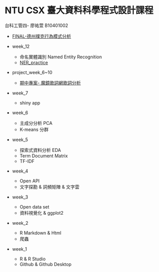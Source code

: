 # NTU CSX 臺大資料科學程式設計課程

台科工管四- 廖祐萱 B10401002

- [FINAL-德州撲克行為模式分析](https://github.com/x666772/CSX_Lyhs/tree/master/week_13-17_Final)

- week_12
  - 命名實體識別 Named Entity Recognition
  - [NER_practice](https://x666772.github.io/CSX_Lyhs/week_12/hw_12/NER_CNN.html)
 
- project_week_6~10
  - [期中專案- 魔鏡歌詞網歌詞分析](https://x666772.github.io/CSX_Lyhs/week_6/hw_678/lyrics_analysis.html)

- week_7
  - shiny app
 
- week_6
  - 主成分分析 PCA
  - K-means 分群
 
- week_5
  - 探索式資料分析 EDA
  - Term Document Matrix
  - TF-IDF

- week_4
  - Open API
  - 文字探勘 & 詞頻矩陣 & 文字雲
  
- week_3
  - Open data set
  - 資料視覺化 & ggplot2
    
- week_2
  - R Markdown & Html
  - 爬蟲
  
- week_1
  - R & R Studio
  - Github & Github Desktop
  
